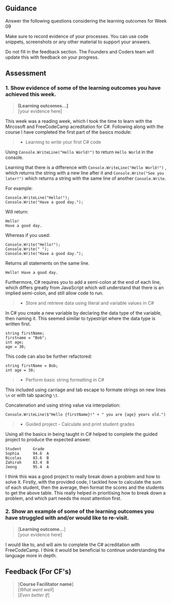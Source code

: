 ## Guidance
Answer the following questions considering the learning outcomes for Week 09

Make sure to record evidence of your processes. You can use code snippets, screenshots or any other material to support your answers.

Do not fill in the feedback section. The Founders and Coders team will update this with feedback on your progress.

## Assessment
 ### 1. Show evidence of some of the learning outcomes you have achieved this week.
> **[Learning outcomes...]**  
> [your evidence here]

This week was a reading week, which I took the time to learn with the Mircosoft and FreeCodeCamp acreditation for C#. Following along with the course I have completed the first part of the basics module:

> - Learning to write your first C# code

Using ```Console.WriteLine("Hello World!")``` to return ```Hello World``` in the console.

Learning that there is a difference with ```Console.WriteLine("Hello World!")``` , which returns the string with a new line after it and ```Console.Write("See you later!")``` which returns a string with the same line of another ```Console.Write```. 

For example:

```
Console.WriteLine("Hello!");
Console.Write("Have a good day.");
```

Will return:

```
Hello!
Have a good day.
```

Whereas if you used: 

```
Console.Write("Hello!");
Console.Write(" ");
Console.Write("Have a good day.");
```

Returns all statements on the same line. 

```
Hello! Have a good day.
```

Furthermore, C# requires you to add a semi-colon at the end of each line, which differs greatly from JavaScript which will understand that there is an implied semi-colon, and still allow code to run. 


> - Store and retrieve data using literal and variable values in C#

In C# you create a new variable by declaring the data type of the variable, then naming it. This seemed similar to typestript where the data type is written first. 

```
string firstName;
firstname = "Bob";
int age;
age = 30;
```

This code can also be further refactored:

```
string firstName = Bob;
int age = 30;
```

> - Perform basic string formatting in C#

This included using carriage and tab escape to formate strings on new lines ```\n``` or with tab spacing ```\t```. 

Concatenation and using string value via interpolation:

```Console.WriteLine($"Hello {firstName}!" + " you are {age} years old.")```

> - Guided project - Calculate and print student grades


Using all the basics in being taught in C# helped to complete the guided project to produce the expected answer.

```
Student     Grade
Sophia      94.6  A
Nicolas     83.6  B
Zahirah     83.4  B
Jeong       95.4  A
```

I think this was a good project to really break down a problem and how to solve it. Firstly, with the provided code, I tackled how to calculate the sum of each student, then the average, then format the scores and the students to get the above table. This really helped in prioritising how to break down a problem, and which part needs the most attention first. 


 ### 2. Show an example of some of the learning outcomes you have struggled with and/or would like to re-visit.
> [**Learning outcome...**]  
> [your evidence here]

I would like to, and will aim to complete the C# acreditation with FreeCodeCamp. I think it would be beneficial to continue understanding the language more in depth. 


## Feedback (For CF's)
> [**Course Facilitator name**]  
> [*What went well*]  
> [*Even better if*]
